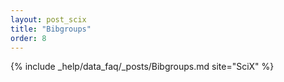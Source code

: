```yaml
---
layout: post_scix
title: "Bibgroups"
order: 8
---
```


{% include _help/data_faq/_posts/Bibgroups.md site="SciX" %}

